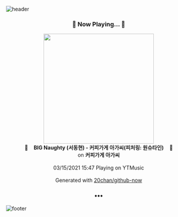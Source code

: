 ![header](https://capsule-render.vercel.app/api?type=wave&height=170&section=header&text=Hi.%20I'm%20SHIFT&fontColor=090707&fontAlignX=45&fontAlignY=65&fontSize=100)

<h3 align="center">🎵 Now Playing... 🎵</h3>
<p align="center">
  <a href="https://music.youtube.com/watch?v=NA_Bx_7YYAU">
    <img width="300" src="https://lh3.googleusercontent.com/Q5T_Y8OucvzaqViVoVBwHFd8fxOBLv5e6c-alU0oIv6TVWEwFc5jKDOam-XSFnycyBze4XlE73VW3YWQ">
  </a>
  <br>
  🎵&nbsp&nbsp&nbsp <b>BIG Naughty (서동현) - 커피가게 아가씨(피처링: 원슈타인)</b> &nbsp&nbsp&nbsp🎵
  <br>
  on <b>커피가게 아가씨</b>
  
  <br />
  <br />
  03/15/2021 15:47 Playing on YTMusic
  <br />
  <br />
  Generated with <a href="https://github.com/20chan/github-now">20chan/github-now</a>
</p>

<h3 align="center">•••</h3>

![footer](https://capsule-render.vercel.app/api?type=wave&height=150&section=footer)
